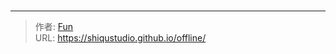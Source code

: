 # 


<!-- You need do nothing for this page. -->


---

> 作者: [Fun](https://blog.funvip.live/)  
> URL: https://shiqustudio.github.io/offline/  

